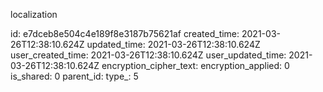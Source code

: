 localization

id: e7dceb8e504c4e189f8e3187b75621af
created_time: 2021-03-26T12:38:10.624Z
updated_time: 2021-03-26T12:38:10.624Z
user_created_time: 2021-03-26T12:38:10.624Z
user_updated_time: 2021-03-26T12:38:10.624Z
encryption_cipher_text: 
encryption_applied: 0
is_shared: 0
parent_id: 
type_: 5